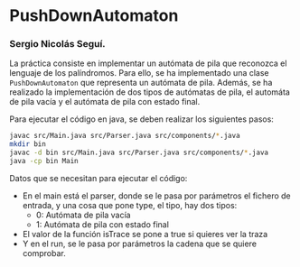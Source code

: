 # PushDownAutomaton
### Sergio Nicolás Seguí. 

La práctica consiste en implementar un autómata de pila que reconozca el lenguaje de los palíndromos. Para ello, se ha implementado una clase `PushDownAutomaton` que representa un autómata de pila. Además, se ha realizado la implementación de dos tipos
de autómatas de pila, el automáta de pila vacía y el autómata de pila con estado final.

Para ejecutar el código en java, se deben realizar los siguientes pasos:

```bash
javac src/Main.java src/Parser.java src/components/*.java
mkdir bin
javac -d bin src/Main.java src/Parser.java src/components/*.java
java -cp bin Main
```

Datos que se necesitan para ejecutar el código:
- En el main está el parser, donde se le pasa por parámetros el fichero de entrada, y una cosa que pone type, el tipo, hay dos tipos:
  - 0: Autómata de pila vacía
  - 1: Autómata de pila con estado final
- El valor de la función isTrace se pone a true si quieres ver la traza
- Y en el run, se le pasa por parámetros la cadena que se quiere comprobar.